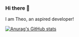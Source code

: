 ### Hi there 👋

I am Theo, an aspired developer!


[![Anurag's GitHub stats](https://github-readme-stats.vercel.app/api?username=TheoKondak&count_private=true&show_icons=truesynthwave)](https://github.com/anuraghazra/github-readme-stats)
